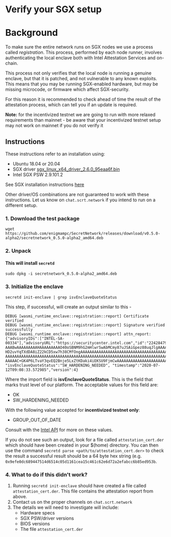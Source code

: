 # Verify your SGX setup

# Background

To make sure the entire network runs on SGX nodes we use a process called _registration_. This process, performed by each node runner, involves authenticating the local enclave both with Intel Attestation Services and on-chain. 

This process not only verifies that the local node is running a genuine enclave, but that it is patched, and not vulnerable to any known exploits. This means that you may be running SGX-enabled hardware, but may be missing microcode, or firmware which affect SGX-security. 

For this reason it is recommended to check ahead of time the result of the attestation process, which can tell you if an update is required.

__Note:__ for the incentivized testnet we are going to run with more relaxed requirements than mainnet - be aware that your incentivized testnet setup may not work on mainnet if you do not verify it

## Instructions

These instructions refer to an installation using:
* Ubuntu 18.04 or 20.04
* SGX driver [sgx_linux_x64_driver_2.6.0_95eaa6f.bin](https://download.01.org/intel-sgx/sgx-linux/2.9.1/distro/ubuntu18.04-server/sgx_linux_x64_driver_2.6.0_95eaa6f.bin "sgx_linux_x64_driver_2.6.0_95eaa6f.bin")
* Intel SGX PSW 2.9.101.2

See SGX installation instructions [here](https://github.com/enigmampc/SecretNetwork/blob/develop/docs/dev/setup-sgx.md)

Other driver/OS combinations are not guaranteed to work with these instructions. Let us know on `chat.scrt.network` if you intend to run on a different setup.

### 1. Download the test package

`wget https://github.com/enigmampc/SecretNetwork/releases/download/v0.5.0-alpha2/secretnetwork_0.5.0-alpha2_amd64.deb`

### 2. Unpack 
#### This will install `secretd`
`sudo dpkg -i secretnetwork_0.5.0-alpha2_amd64.deb`

### 3. Initialize the enclave
`secretd init-enclave | grep isvEnclaveQuoteStatus`

This step, if successful, will create an output similar to this - 
```
DEBUG [wasmi_runtime_enclave::registration::report] Certificate verified
DEBUG [wasmi_runtime_enclave::registration::report] Signature verified successfully  
DEBUG [wasmi_runtime_enclave::registration::report] attn_report: {"advisoryIDs":["INTEL-SA-00334"],"advisoryURL":"https://securitycenter.intel.com","id":"224284791301521900462648270992134615927","isvEnclaveQuoteBody":"AgAAAMYLAAALAAoAAAAAABf93MlHcUSizYTifNzpi+RVVKsDsv2Ja81QMM7E0QebDw8DBf+ABgAAAAAAAAAAAAAAAAAAAAAAAAAAAAAAAAAAAAAAAAAAAAAAAAAAA
AAABwAAAAAAAAAHAAAAAAAAAO40oSBNM9hG2mHlwrSwAbMCmy87uJSAiGpez88uqJlgAAAAAAAAAAAAAAAAAAAAAAAAAAAAAAAAAAAAAAAAAACD1xnnferKF
HD2uvYqTXdDA8iZ22kCD5xw7h38CMfOngAAAAAAAAAAAAAAAAAAAAAAAAAAAAAAAAAAAAAAAAAAAAAAAAAAAAAAAAAAAAAAAAAAAAAAAAAAAAAAAAAAAAAAA
AAAAAAAAAAAAAAAAAAAAAAAAAAAAAAAAAAAAAAAAAAAAAAAAAAAAAAAAAAAAAAAAAAAAAAAAAAAAAAAAAAAAAAAAAAAAAAAAAAAAAAAAAAAAAAAAAAAAAAAA
AAAAAC+GK4P6LTvaY3qvEQ2Bnje5LxZtKDaki4iEKSU9FjmCwAAAAAAAAAAAAAAAAAAAAAAAAAAAAAAAAAAAAAAAAAA",
"isvEnclaveQuoteStatus":"SW_HARDENING_NEEDED", "timestamp":"2020-07-12T09:08:33.572985","version":4}
```

Where the import field is __isvEnclaveQuoteStatus__. This is the field that marks trust level of our platform. The acceptable values for this field are:

* OK
* SW_HARDENING_NEEDED

With the following value accepted for __incentivized testnet only__:
* GROUP_OUT_OF_DATE

Consult with the [Intel API](https://api.trustedservices.intel.com/documents/sgx-attestation-api-spec.pdf#page=21) for more on these values.

If you do not see such an output, look for a file called `attestation_cert.der` which should have been created in your $(home) directory.  You can then use the command `secretd parse <path/to/attestation_cert.der>` to check the result a successful result should be a 64 byte hex string (e.g. `0x9efe0dc689447514d6514c05d1161cea15c461c62e6d72a2efabcc6b85ed953b`. 

### 4. What to do if this didn't work?

1. Running `secretd init-enclave` should have created a file called `attestation_cert.der`. This file contains the attestation report from above.
2. Contact us on the proper channels on `chat.scrt.network`
3. The details we will need to investigate will include:
	* Hardware specs
	* SGX PSW/driver versions
	* BIOS versions
	* The file `attestation_cert.der`
